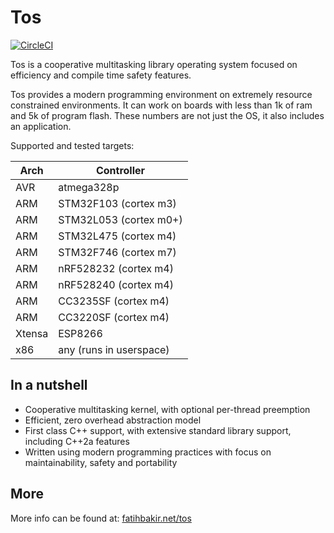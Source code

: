 # Tos
[![CircleCI](https://circleci.com/gh/FatihBAKIR/tos.svg?style=svg&circle-token=acae0aae6ddbc486e9644319894828f403ae9e9f)](https://circleci.com/gh/FatihBAKIR/tos)

Tos is a cooperative multitasking library operating system focused on efficiency and compile time safety features.

Tos provides a modern programming environment on extremely resource constrained environments. It can work on boards with less than 1k of ram and 5k of program flash. These numbers are not just the OS, it also includes an application.

Supported and tested targets:

| Arch | Controller |
|------|-----|
| AVR    | atmega328p |
| ARM    | STM32F103 (cortex m3) |
| ARM    | STM32L053 (cortex m0+) |
| ARM    | STM32L475 (cortex m4) |
| ARM    | STM32F746 (cortex m7) |
| ARM    | nRF528232 (cortex m4) |
| ARM    | nRF528240 (cortex m4) |
| ARM    | CC3235SF (cortex m4) |
| ARM    | CC3220SF (cortex m4) |
| Xtensa | ESP8266 |
| x86    | any (runs in userspace) |

## In a nutshell

+ Cooperative multitasking kernel, with optional per-thread preemption
+ Efficient, zero overhead abstraction model
+ First class C++ support, with extensive standard library support, including C++2a features
+ Written using modern programming practices with focus on maintainability, safety and portability

## More

More info can be found at: [fatihbakir.net/tos](http://fatihbakir.net/tos)
